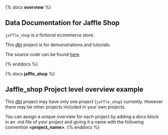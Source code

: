 {% docs __overview__ %}

## Data Documentation for Jaffle Shop

`jaffle_shop` is a fictional ecommerce store.

This [dbt](https://www.getdbt.com/) project is for demonstrations and tutorials.

The source code can be found [here](https://github.com/clrcrl/jaffle_shop).

{% enddocs %}

{% docs __jaffle_shop__ %}
## Jaffle_shop Project level overview example
This [dbt](https://www.getdbt.com/) project may have only one project (`jaffle_shop`) currently.
However there may be other projects included in your own projects.

You can assign a unique overview for each project by adding a docs block in an .md file of your project
and giving it a name with the following convention __<project_name>__.
{% enddocs %}
